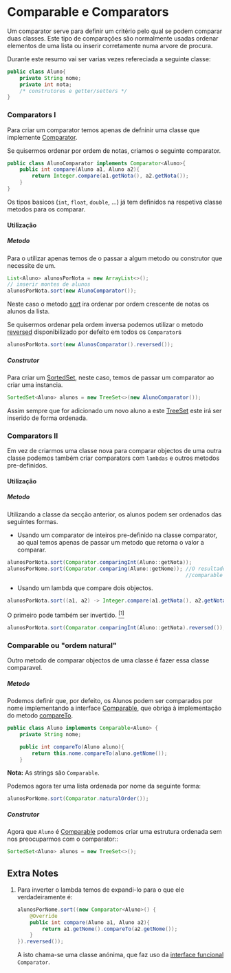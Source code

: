 # Comparable e Comparators

Um comparator serve para definir um critério pelo qual se podem
 comparar duas classes. Este tipo de comparações são normalmente usadas
 ordenar elementos de uma lista ou inserir corretamente numa arvore de
 procura.

Durante este resumo vai ser varias vezes refereciada a seguinte classe:
```Java
public class Aluno{
    private String nome;
    private int nota;
    /* construtores e getter/setters */
}
```

### Comparators I

Para criar um comparator temos apenas de defninir uma classe que
 implemente [Comparator][comparatorDocs].

Se quisermos ordenar por ordem de notas, criamos o seguinte comparator.
```Java
public class AlunoComparator implements Comparator<Aluno>{
    public int compare(Aluno a1, Aluno a2){
        return Integer.compare(a1.getNota(), a2.getNota());
    }
}
```
Os tipos basicos (`int`, `float`, `double`, ...) já tem definidos na
respetiva classe metodos para os comparar.

#### Utilização

##### Metodo

Para o utilizar apenas temos de o passar a algum metodo ou construtor
que necessite de um.
```Java
List<Aluno> alunosPorNota = new ArrayList<>();
// inserir montes de alunos
alunosPorNota.sort(new AlunoComparator());
```
Neste caso o metodo [sort][sortDocs] ira ordenar por ordem crescente de notas
os alunos da lista.

Se quisermos ordenar pela ordem inversa podemos utilizar o metodo
[reversed][reversedDocs] disponibilizado por defeito em todos os `Comparator`s
```Java
alunosPorNota.sort(new AlunosComparator().reversed());
```

##### Construtor

Para criar um [SortedSet][sortedSetDocs], neste caso, temos de passar um comparator
 ao criar uma instancia.
```Java
SortedSet<Aluno> alunos = new TreeSet<>(new AlunoComparator());
```
Assim sempre que for adicionado um novo aluno a este [TreeSet][treeSetDocs] este
 irá ser inserido de forma ordenada.

### Comparators II

Em vez de criarmos uma classe nova para comparar objectos de uma outra
 classe podemos também criar comparators com `lambdas` e outros
 metodos pre-definidos.

#### Utilização

##### Metodo

Utilizando a classe da secção anterior, os alunos podem ser ordenados
 das seguintes formas.

 * Usando um comparator de inteiros pre-definido na classe comparator,
 ao qual temos apenas de passar um metodo que retorna o valor a
 comparar.
```Java
alunosPorNota.sort(Comparator.comparingInt(Aluno::getNota));
alunosPorNome.sort(Comparator.comparing(Aluno::getNome)); //O resultado do metodo tem de ser
                                                          //comparable (ver secção seguinte)
```
 * Usando um lambda que compare dois objectos.
```Java
alunosPorNota.sort((a1, a2) -> Integer.compare(a1.getNota(), a2.getNota()));
```

O primeiro pode também ser invertido. [<sup>\[1\]</sup>][extraNotes]
```Java
alunosPorNota.sort(Comparator.comparingInt(Aluno::getNota).reversed());
```

### Comparable ou "ordem natural"

Outro metodo de comparar objectos de uma classe é fazer essa classe comparavel.

##### Metodo

Podemos definir que, por defeito, os Alunos podem ser comparados por nome
implementando a interface [Comparable][comparableDocs], que obriga à implementação
do metodo [compareTo][compareToDocs].
```Java
public class Aluno implements Comparable<Aluno> {
    private String nome;

    public int compareTo(Aluno aluno){
        return this.nome.compareTo(aluno.getNome());
    }
```
**Nota:** As strings são `Comparable`.

Podemos agora ter uma lista ordenada por nome da seguinte forma:
```Java
alunosPorNome.sort(Comparator.naturalOrder());
```

##### Construtor

Agora que `Aluno` é [Comparable][comparableDocs] podemos criar uma estrutura ordenada
sem nos preocuparmos com o comparator::
```Java
SortedSet<Aluno> alunos = new TreeSet<>();
```

## Extra Notes

1. Para inverter o lambda temos de expandi-lo para o que ele verdadeiramente é:
    ```Java
    alunosPorNome.sort((new Comparator<Aluno>() {
        @Override
        public int compare(Aluno a1, Aluno a2){
            return a1.getNome().compareTo(a2.getNome());
        }
    }).reversed());
    ```
    A isto chama-se uma classe anónima, que faz uso da [interface
    funcional][interfaceFuncional] `Comparator`.


[extraNotes]: ./Comparators.md#extra-notes
[interfaceFuncional]: ./Interfaces.md#interfaces-funcionais
[sortedSetDocs]: https://docs.oracle.com/javase/8/docs/api/java/util/SortedSet.html
[treeSetDocs]: https://docs.oracle.com/javase/8/docs/api/java/util/TreeSet.html
[comparableDocs]: https://docs.oracle.com/javase/8/docs/api/java/lang/Comparable.html
[comparatorDocs]: https://docs.oracle.com/javase/8/docs/api/java/util/Comparator.html
[compareToDocs]: https://docs.oracle.com/javase/8/docs/api/java/lang/Comparable.html#compareTo-T-
[sortDocs]: https://docs.oracle.com/javase/8/docs/api/java/util/List.html#sort-java.util.Comparator-
[reversedDocs]: https://docs.oracle.com/javase/8/docs/api/java/util/Comparator.html#reversed--
